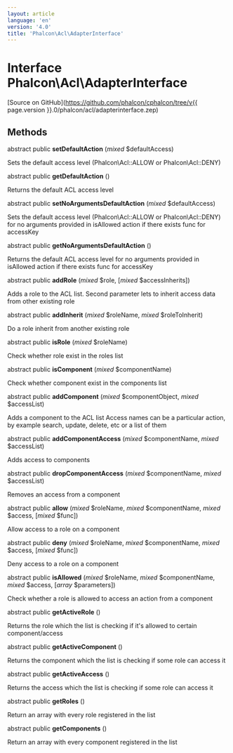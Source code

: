```yaml
---
layout: article
language: 'en'
version: '4.0'
title: 'Phalcon\Acl\AdapterInterface'
---
```

# Interface **Phalcon\Acl\AdapterInterface**

[Source on GitHub](https://github.com/phalcon/cphalcon/tree/v{{ page.version }}.0/phalcon/acl/adapterinterface.zep)

## Methods
abstract public  **setDefaultAction** (*mixed* $defaultAccess)

Sets the default access level (Phalcon\Acl::ALLOW or Phalcon\Acl::DENY)


abstract public  **getDefaultAction** ()

Returns the default ACL access level


abstract public  **setNoArgumentsDefaultAction** (*mixed* $defaultAccess)

Sets the default access level (Phalcon\Acl::ALLOW or Phalcon\Acl::DENY) for no arguments provided in isAllowed action if there exists func for accessKey


abstract public  **getNoArgumentsDefaultAction** ()

Returns the default ACL access level for no arguments provided in isAllowed action if there exists func for accessKey


abstract public  **addRole** (*mixed* $role, [*mixed* $accessInherits])

Adds a role to the ACL list. Second parameter lets to inherit access data from other existing role


abstract public  **addInherit** (*mixed* $roleName, *mixed* $roleToInherit)

Do a role inherit from another existing role


abstract public  **isRole** (*mixed* $roleName)

Check whether role exist in the roles list


abstract public  **isComponent** (*mixed* $componentName)

Check whether component exist in the components list


abstract public  **addComponent** (*mixed* $componentObject, *mixed* $accessList)

Adds a component to the ACL list
Access names can be a particular action, by example search, update, delete, etc or a list of them


abstract public  **addComponentAccess** (*mixed* $componentName, *mixed* $accessList)

Adds access to components


abstract public  **dropComponentAccess** (*mixed* $componentName, *mixed* $accessList)

Removes an access from a component


abstract public  **allow** (*mixed* $roleName, *mixed* $componentName, *mixed* $access, [*mixed* $func])

Allow access to a role on a component


abstract public  **deny** (*mixed* $roleName, *mixed* $componentName, *mixed* $access, [*mixed* $func])

Deny access to a role on a component


abstract public  **isAllowed** (*mixed* $roleName, *mixed* $componentName, *mixed* $access, [*array* $parameters])

Check whether a role is allowed to access an action from a component


abstract public  **getActiveRole** ()

Returns the role which the list is checking if it's allowed to certain component/access


abstract public  **getActiveComponent** ()

Returns the component which the list is checking if some role can access it


abstract public  **getActiveAccess** ()

Returns the access which the list is checking if some role can access it


abstract public  **getRoles** ()

Return an array with every role registered in the list


abstract public  **getComponents** ()

Return an array with every component registered in the list
